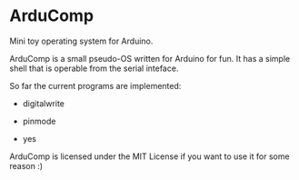 # ArduComp
Mini toy operating system for Arduino.

ArduComp is a small pseudo-OS written for Arduino for fun. It has a simple shell that is operable from the serial inteface.

So far the current programs are implemented:

* digitalwrite

* pinmode

* yes

ArduComp is licensed under the MIT License if you want to use it for some reason :)
